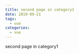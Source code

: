 ```yaml
---
title: second page in category1
date: 2019-09-21
tags:
  - vue
categories:
  - vue
---
```


second page in category1
